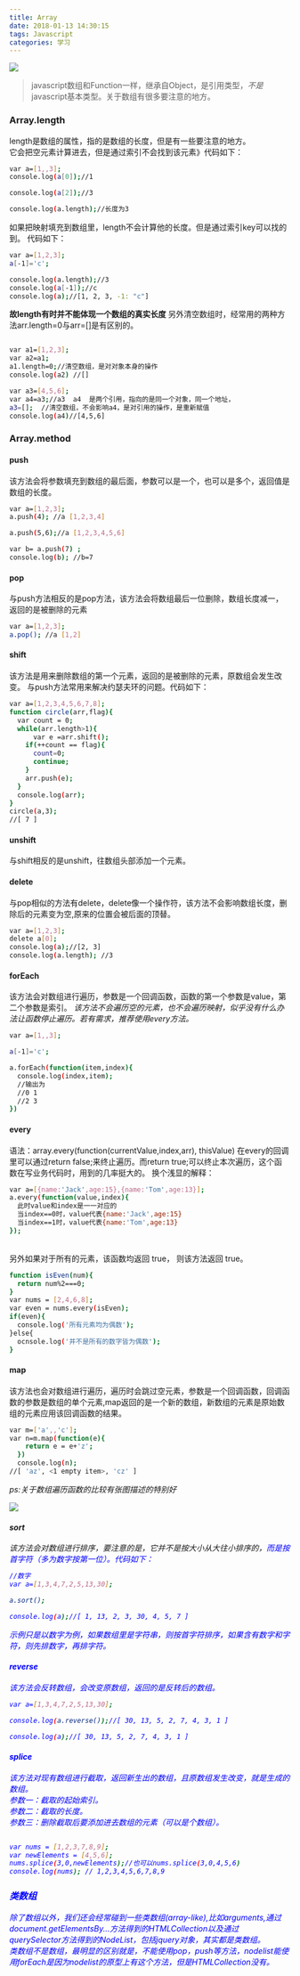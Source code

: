 ```yaml
---
title: Array
date: 2018-01-13 14:30:15
tags: Javascript
categories: 学习
---
```


![](http://p27xmpvkg.bkt.clouddn.com/dog2.jpg)

>javascript数组和Function一样，继承自Object，是引用类型，<em>不是</em>javascript基本类型。关于数组有很多要注意的地方。

<!--more-->

### Array.length
length是数组的属性，指的是数组的长度，但是有一些要注意的地方。<br>
它会把空元素计算进去，但是通过索引不会找到该元素》代码如下：
```bash
var a=[1,,3];
console.log(a[0]);//1

console.log(a[2]);//3

console.log(a.length);//长度为3

```
如果把映射填充到数组里，length不会计算他的长度。但是通过索引key可以找的到。
代码如下：
```bash
var a=[1,2,3];
a[-1]='c';

console.log(a.length);//3
console.log(a[-1]);//c
console.log(a);//[1, 2, 3, -1: "c"]

```
<strong>故length有时并不能体现一个数组的真实长度</strong>
另外清空数组时，经常用的两种方法arr.length=0与arr=[]是有区别的。
```bash

var a1=[1,2,3];
var a2=a1;
a1.length=0;//清空数组，是对对象本身的操作
console.log(a2) //[]

var a3=[4,5,6];
var a4=a3;//a3  a4  是两个引用，指向的是同一个对象，同一个地址，
a3=[];  //清空数组，不会影响a4，是对引用的操作，是重新赋值
console.log(a4)//[4,5,6]

```
### Array.method

#### push
该方法会将参数填充到数组的最后面，参数可以是一个，也可以是多个，返回值是数组的长度。
```bash
var a=[1,2,3];
a.push(4); //a [1,2,3,4]

a.push(5,6);//a [1,2,3,4,5,6]

var b= a.push(7) ;
console.log(b); //b=7
```

#### pop
与push方法相反的是pop方法，该方法会将数组最后一位删除，数组长度减一，返回的是被删除的元素
```bash
var a=[1,2,3];
a.pop(); //a [1,2]

```
#### shift
该方法是用来删除数组的第一个元素，返回的是被删除的元素，原数组会发生改变。
与push方法常用来解决约瑟夫环的问题。代码如下：
```Bash
var a=[1,2,3,4,5,6,7,8];
function circle(arr,flag){
  var count = 0;
  while(arr.length>1){
      var e =arr.shift();
    if(++count == flag){
      count=0;
      continue;
    }
    arr.push(e);
  }
  console.log(arr);
}
circle(a,3);
//[ 7 ]

```
#### unshift
与shift相反的是unshift，往数组头部添加一个元素。


#### delete
与pop相似的方法有delete，delete像一个操作符，该方法不会影响数组长度，删除后的元素变为空,原来的位置会被后面的顶替。
```bash
var a=[1,2,3];
delete a[0];
console.log(a);//[2, 3]
console.log(a.length); //3
```
#### forEach
该方法会对数组进行遍历，参数是一个回调函数，函数的第一个参数是value，第二个参数是索引。
<em>该方法不会遍历空的元素，也不会遍历映射，似乎没有什么办法让函数停止遍历。若有需求，推荐使用every方法。</em>
```bash
var a=[1,,3];

a[-1]='c';

a.forEach(function(item,index){
  console.log(index,item);
  //输出为
  //0 1
  //2 3
})
```
#### every
语法：array.every(function(currentValue,index,arr), thisValue)
在every的回调里可以通过return  false;来终止遍历。而return true;可以终止本次遍历，这个函数在写业务代码时，用到的几率挺大的。
换个浅显的解释：
```bash
var a=[{name:'Jack',age:15},{name:'Tom',age:13}];
a.every(function(value,index){
  此时value和index是一一对应的
  当index==0时，value代表{name:'Jack',age:15}
  当index==1时，value代表{name:'Tom',age:13}
});

```
<br> 另外如果对于所有的元素，该函数均返回 true， 则该方法返回 true。
```bash
function isEven(num){
  return num%2===0;
}
var nums = [2,4,6,8];
var even = nums.every(isEven);
if(even){
  console.log('所有元素均为偶数');
}else{
  ocnsole.log('并不是所有的数字皆为偶数');
}
```


#### map
该方法也会对数组进行遍历，遍历时会跳过空元素，参数是一个回调函数，回调函数的参数是数组的单个元素,map返回的是一个新的数组，新数组的元素是原始数组的元素应用该回调函数的结果。
```Bash
var m=['a',,'c'];
var n=m.map(function(e){
    return e = e+'z';
  })
  console.log(n);
//[ 'az', <1 empty item>, 'cz' ]

```
<em>ps:关于数组遍历函数的比较有张图描述的特别好<em>

![](http://p27xmpvkg.bkt.clouddn.com/array.png)

#### sort
该方法会对数组进行排序，要注意的是，它并不是按大小从大往小排序的，<font color='blue'>而是按首字符（多为数字按第一位）<font>。代码如下：
```Bash
//数字
var a=[1,3,4,7,2,5,13,30];

a.sort();

console.log(a);//[ 1, 13, 2, 3, 30, 4, 5, 7 ]

```
示例只是以数字为例，如果数组里是字符串，则按首字符排序，如果含有数字和字符，则先排数字，再排字符。

#### reverse
该方法会反转数组，会改变原数组，返回的是反转后的数组。
```Bash
var a=[1,3,4,7,2,5,13,30];

console.log(a.reverse());//[ 30, 13, 5, 2, 7, 4, 3, 1 ]

console.log(a);//[ 30, 13, 5, 2, 7, 4, 3, 1 ]
```

#### splice
该方法对现有数组进行截取，返回新生出的数组，且原数组发生改变，就是生成的数组。<br>
参数一：截取的起始索引。<br>
参数二：截取的长度。<br>
参数三：删除截取后要添加进去数组的元素（可以是个数组）。
```bash

var nums = [1,2,3,7,8,9];
var newElements = [4,5,6];
nums.splice(3,0,newElements);//也可以nums.splice(3,0,4,5,6)
console.log(nums); // 1,2,3,4,5,6,7,8,9
```


### 类数组
除了数组以外，我们还会经常碰到一些类数组(array-like),比如arguments,通过document.getElementsBy...方法得到的HTMLCollection以及通过querySelector方法得到的NodeList，包括jquery对象，其实都是类数组。<br>
类数组不是数组，最明显的区别就是，不能使用pop，push等方法，nodelist能使用forEach是因为nodelist的原型上有这个方法，但是HTMLCollection没有。
